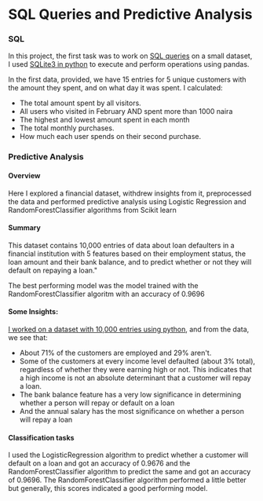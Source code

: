 # SQL Queries and Predictive Analysis
### SQL
In this project, the first task was to work on [SQL queries](https://github.com/Ayoyinka-Sofuwa/Financial-project/blob/main/SQL%20problem.ipynb) on a small dataset, I used [SQLite3 in python](https://docs.python.org/3/library/sqlite3.html) to execute and perform operations using pandas.

In the first data, provided, we have 15 entries for 5 unique customers with the amount they spent, and on what day it was spent.
I calculated:
* The total amount spent by all visitors.
* All users who visited in February AND spent more than 1000 naira
* The highest and lowest amount spent in each month
* The total monthly purchases.
* How much each user spends on their second purchase.

### Predictive Analysis
#### Overview
Here I explored a financial dataset, withdrew insights from it, preprocessed the data and performed predictive analysis using Logistic Regression and RandomForestClassifier algorithms from Scikit learn
#### Summary

This dataset contains 10,000 entries of data about loan defaulters in a financial institution with 5 features based on their employment status, the loan amount and their bank balance, and to predict whether or not they will default on repaying a loan."

The best performing model was the model trained with the RandomForestClassifier algoritm with an accuracy of 0.9696

#### Some Insights:
[I worked on a dataset with 10,000 entries using python](https://github.com/Ayoyinka-Sofuwa/Financial-project/blob/main/Financial%20data.ipynb), and from the data, we see that:
* About 71% of the customers are employed and 29% aren't.
* Some of the customers at every income level defaulted (about 3% total), regardless of whether they were earning high or not. This indicates that a high income is not an absolute determinant that a customer will repay a loan.
* The bank balance feature has a very low significance in determining whether a person will repay or default on a loan
* And the annual salary has the most significance on whether a person will repay a loan

#### Classification tasks
I used the LogisticRegression algorithm to predict whether a customer will default on a loan and got an accuracy of 0.9676 and the RandomForestClassifier algorithm to predict the same and got an accuracy of 0.9696.
The RandomForestClassifier algorithm performed a little better but generally, this scores indicated a good performing model.
